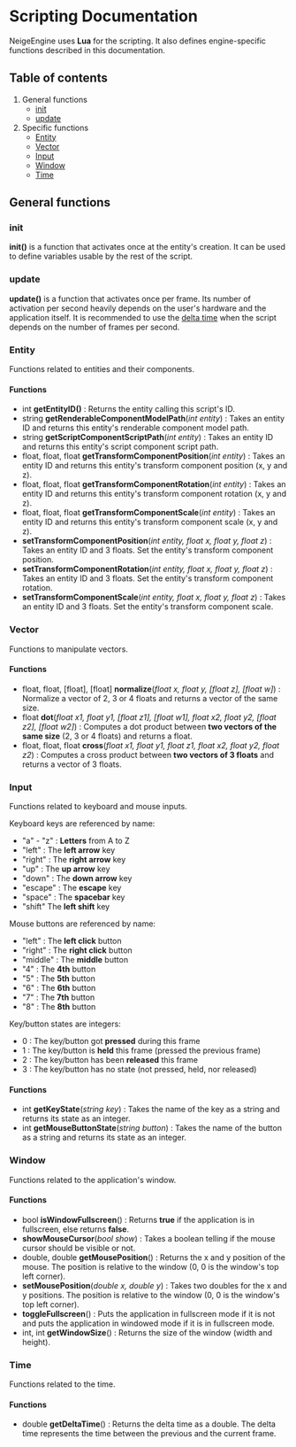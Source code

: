 
# Scripting Documentation
NeigeEngine uses **Lua** for the scripting. It also defines engine-specific functions described in this documentation.

## Table of contents
1. General functions
	- [init](#init)
	- [update](#update)
2. Specific functions
	- [Entity](#entity)
	- [Vector](#vector)
	- [Input](#input)
	- [Window](#window)
	- [Time](#time)
 
## General functions

### init
**init()** is a function that activates once at the entity's creation. It can be used to define variables usable by the rest of the script.

### update
**update()** is a function that activates once per frame. Its number of activation per second heavily depends on the user's hardware and the application itself. It is recommended to use the [delta time](#deltatime) when the script depends on the number of frames per second.

### Entity
Functions related to entities and their components.

#### Functions
- int **getEntityID()** : Returns the entity calling this script's ID.
- string **getRenderableComponentModelPath**(*int entity*) : Takes an entity ID and returns this entity's renderable component model path.
- string **getScriptComponentScriptPath**(*int entity*) : Takes an entity ID and returns this entity's script component script path.
- float, float, float **getTransformComponentPosition**(*int entity*) : Takes an entity ID and returns this entity's transform component position (x, y and z).
- float, float, float **getTransformComponentRotation**(*int entity*) : Takes an entity ID and returns this entity's transform component rotation (x, y and z).
- float, float, float **getTransformComponentScale**(*int entity*) : Takes an entity ID and returns this entity's transform component scale (x, y and z).
- **setTransformComponentPosition**(*int entity, float x, float y, float z*) : Takes an entity ID and 3 floats. Set the entity's transform component position.
- **setTransformComponentRotation**(*int entity, float x, float y, float z*) : Takes an entity ID and 3 floats. Set the entity's transform component rotation.
- **setTransformComponentScale**(*int entity, float x, float y, float z*) : Takes an entity ID and 3 floats. Set the entity's transform component scale.

### Vector
Functions to manipulate vectors.

#### Functions
- float, float, [float], [float] **normalize**(*float x, float y, [float z], [float w]*) : Normalize a vector of 2, 3 or 4 floats and returns a vector of the same size.
- float **dot**(*float x1, float y1, [float z1], [float w1], float x2, float y2, [float z2], [float w2]*) : Computes a dot product between **two vectors of the same size** (2, 3 or 4 floats) and returns a float.
- float, float, float **cross**(*float x1, float y1, float z1, float x2, float y2, float z2*) : Computes a cross product between **two vectors of 3 floats** and returns a vector of 3 floats.

### Input
Functions related to keyboard and mouse inputs.

Keyboard keys are referenced by name:
- "a" - "z" : **Letters** from A to Z
- "left" : The **left arrow** key
- "right" : The **right arrow** key
- "up" : The **up arrow** key
- "down" : The **down arrow** key
- "escape" : The **escape** key
- "space" : The **spacebar** key
- "shift" The **left shift** key

Mouse buttons are referenced by name:
- "left" : The **left click** button
- "right" : The **right click** button
- "middle" : The **middle** button
- "4" : The **4th** button
- "5" : The **5th** button
- "6" : The **6th** button
- "7" : The **7th** button
- "8" : The **8th** button

Key/button states are integers:
- 0 : The key/button got **pressed** during this frame
- 1 : The key/button is **held** this frame (pressed the previous frame)
- 2 : The key/button has been **released** this frame
- 3 : The key/button has no state (not pressed, held, nor released)

#### Functions
- int **getKeyState**(*string key*) : Takes the name of the key as a string and returns its state as an integer.
- int **getMouseButtonState**(*string button*) : Takes the name of the button as a string and returns its state as an integer.

### Window
Functions related to the application's window.

#### Functions
- bool **isWindowFullscreen**() : Returns **true** if the application is in fullscreen, else returns **false**.
- **showMouseCursor**(*bool show*) : Takes a boolean telling if the mouse cursor should be visible or not.
- double, double **getMousePosition**() : Returns the x and y position of the mouse. The position is relative to the window (0, 0 is the window's top left corner).
- **setMousePosition**(*double x, double y*) : Takes two doubles for the x and y positions. The position is relative to the window (0, 0 is the window's top left corner).
- **toggleFullscreen**() : Puts the application in fullscreen mode if it is not and puts the application in windowed mode if it is in fullscreen mode.
- int, int **getWindowSize**() : Returns the size of the window (width and height).

###  Time
Functions related to the time.

#### Functions
- <a id="deltatime"></a>double **getDeltaTime**() : Returns the delta time as a double. The delta time represents the time between the previous and the current frame.
